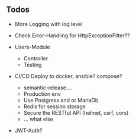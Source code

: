 ## Todos

* More Logging with log level
* Check Error-Handling for HttpExceptionFilter??
* Users-Module
  * Controller
  * Testing

* CI/CD Deploy to docker, ansible? compose?
  * semantic-release....
  * Production env
  * Use Postgress and or MariaDb
  * Redis for session storage
  * Secure the RESTful API (helmet, csrf, cors)
  * ... what else
 
* JWT-Auth?
